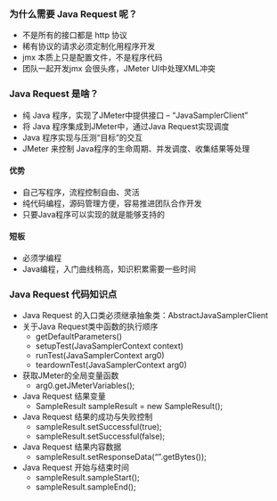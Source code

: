 ### 为什么需要 Java Request 呢？
* 不是所有的接口都是 http 协议
* 稀有协议的请求必须定制化用程序开发
* jmx 本质上只是配置文件，不是程序代码
* 团队一起开发jmx 会很头疼，JMeter UI中处理XML冲突
### Java Request 是啥？
* 纯 Java 程序，实现了JMeter中提供接口 – “JavaSamplerClient”
* 将 Java 程序集成到JMeter中，通过Java Request实现调度
* Java 程序实现与压测“目标”的交互
* JMeter 来控制 Java程序的生命周期、并发调度、收集结果等处理
#### 优势
* 自己写程序，流程控制自由、灵活
* 纯代码编程，源码管理方便，容易推进团队合作开发
* 只要Java程序可以实现的就是能够支持的
#### 短板
* 必须学编程
* Java编程，入门曲线稍高，知识积累需要一些时间
### Java Request 代码知识点
* Java Request 的入口类必须继承抽象类：AbstractJavaSamplerClient
* 关于Java Request类中函数的执行顺序
  * getDefaultParameters()
  * setupTest(JavaSamplerContext context)
  * runTest(JavaSamplerContext arg0)
  * teardownTest(JavaSamplerContext arg0)
* 获取JMeter的全局变量函数
  * arg0.getJMeterVariables();
* Java Request 结果变量
  * SampleResult sampleResult = new SampleResult();
* Java Request 结果的成功与失败控制
  * sampleResult.setSuccessful(true);
  * sampleResult.setSuccessful(false);
* Java Request 结果内容数据
  * sampleResult.setResponseData(“”.getBytes());
* Java Request 开始与结束时间
  * sampleResult.sampleStart();
  * sampleResult.sampleEnd();

